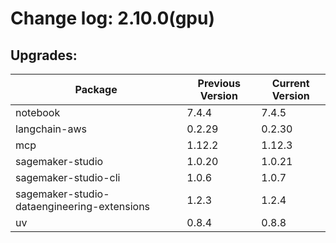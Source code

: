# Change log: 2.10.0(gpu)

## Upgrades: 

Package | Previous Version | Current Version
---|---|---
notebook|7.4.4|7.4.5
langchain-aws|0.2.29|0.2.30
mcp|1.12.2|1.12.3
sagemaker-studio|1.0.20|1.0.21
sagemaker-studio-cli|1.0.6|1.0.7
sagemaker-studio-dataengineering-extensions|1.2.3|1.2.4
uv|0.8.4|0.8.8

